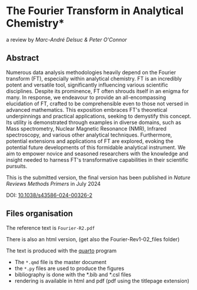 # The Fourier Transform in Analytical Chemistry*

a review by *Marc-André Delsuc &amp; Peter O'Connor*

## Abstract
Numerous data analysis methodologies heavily depend on the Fourier transform (FT), especially within analytical chemistry. FT is an incredibly potent and versatile tool, significantly influencing various scientific disciplines. Despite its prominence, FT often shrouds itself in an enigma for many. In response, we endeavour to provide an all-encompassing elucidation of FT, crafted to be comprehensible even to those not versed in advanced mathematics.
This exposition embraces FT's theoretical underpinnings and practical applications, seeking to demystify this concept. Its utility is demonstrated through examples in diverse domains, such as Mass spectrometry, Nuclear Magnetic Resonance (NMR), Infrared spectroscopy, and various other analytical techniques.
Furthermore, potential extensions and applications of FT are explored, evoking the potential future developments of this formidable analytical instrument. We aim to empower novice and seasoned researchers with the knowledge and insight needed to harness FT's transformative capabilities in their scientific pursuits.

This is
the submitted version, the final version has been published in *Nature Reviews Methods Primers* in July 2024

DOI: [10.1038/s43586-024-00326-2](https://doi.org/10.1038/s43586-024-00326-2)


## Files organisation

The reference text is `Fourier-R2.pdf`

There is also an html version, (get also the Fourier-Rev1-02_files folder)

The text is produced with the [quarto](https://quarto.org) program

- The `*.qmd` file is the master document
- the `*.py` files are used to produce the figures
- bibliography is done with the *.bib and *.csl files
- rendering is available in html and pdf (pdf using the titlepage extension)
